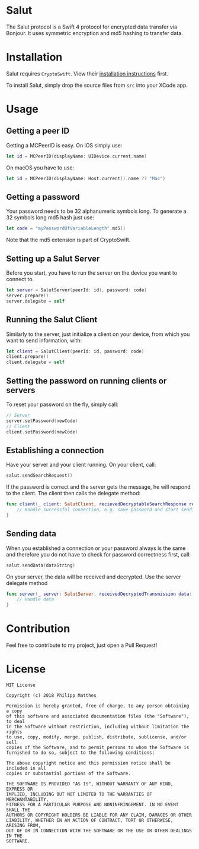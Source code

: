 # Salut
The Salut protocol is a Swift 4 protocol for encrypted data transfer via Bonjour. It uses symmetric encryption and md5 hashing to transfer data.

# Installation

Salut requires `CryptoSwift`. View their [installation instructions](https://github.com/krzyzanowskim/CryptoSwift) first.

To install Salut, simply drop the source files from `src` into your XCode app.

# Usage

## Getting a peer ID

Getting a MCPeerID is easy. On iOS simply use:
```swift
let id = MCPeerID(displayName: UIDevice.current.name)
```
On macOS you have to use:
```swift
let id = MCPeerID(displayName: Host.current().name ?? "Mac")
```

## Getting a password

Your password needs to be 32 alphanumeric symbols long. To generate a 32 symbols long md5 hash just use:
```swift
let code = "myPasswordOfVariableLength".md5()
```
Note that the md5 extension is part of CryptoSwift.

## Setting up a Salut Server

Before you start, you have to run the server on the device you want to connect to.

```swift
let server = SalutServer(peerId: id), password: code)
server.prepare()
server.delegate = self
```

## Running the Salut Client

Similarly to the server, just initialize a client on your device, from which you want to send information, with:
```swift
let client = SalutClient(peerId: id, password: code)
client.prepare()
client.delegate = self
```

## Setting the password on running clients or servers

To reset your password on the fly, simply call:
```swift
// Server
server.setPassword(newCode)
// Client
client.setPassword(newCode)
```

## Establishing a connection

Have your server and your client running. On your client, call:
```swift
salut.sendSearchRequest()
```
If the password is correct and the server gets the message, he will respond to the client. The client then calls the delegate method:
```swift
func client(_ client: SalutClient, recievedDecryptableSearchResponse response: String) {
    // Handle successful connection, e.g. save password and start sending messages
}
```

## Sending data

When you established a connection or your password always is the same and therefore you do not have to check for password correctness first, call:

```swift
salut.sendData(dataString)
```

On your server, the data will be received and decrypted. Use the server delegate method 

```swift
func server(_ server: SalutServer, receivedDecryptedTransmission data: String) {
    // Handle data
}
```

# Contribution

Feel free to contribute to my project, just open a Pull Request! 

# License

```
MIT License

Copyright (c) 2018 Philipp Matthes

Permission is hereby granted, free of charge, to any person obtaining a copy
of this software and associated documentation files (the "Software"), to deal
in the Software without restriction, including without limitation the rights
to use, copy, modify, merge, publish, distribute, sublicense, and/or sell
copies of the Software, and to permit persons to whom the Software is
furnished to do so, subject to the following conditions:

The above copyright notice and this permission notice shall be included in all
copies or substantial portions of the Software.

THE SOFTWARE IS PROVIDED "AS IS", WITHOUT WARRANTY OF ANY KIND, EXPRESS OR
IMPLIED, INCLUDING BUT NOT LIMITED TO THE WARRANTIES OF MERCHANTABILITY,
FITNESS FOR A PARTICULAR PURPOSE AND NONINFRINGEMENT. IN NO EVENT SHALL THE
AUTHORS OR COPYRIGHT HOLDERS BE LIABLE FOR ANY CLAIM, DAMAGES OR OTHER
LIABILITY, WHETHER IN AN ACTION OF CONTRACT, TORT OR OTHERWISE, ARISING FROM,
OUT OF OR IN CONNECTION WITH THE SOFTWARE OR THE USE OR OTHER DEALINGS IN THE
SOFTWARE.
```


